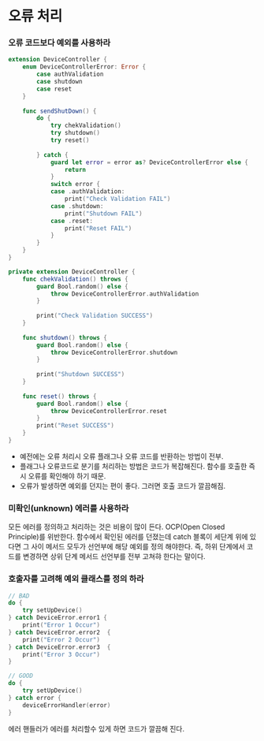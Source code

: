 # 오류 처리

### 오류 코드보다 예외를 사용하라
```swift
extension DeviceController {
    enum DeviceControllerError: Error {
        case authValidation
        case shutdown
        case reset
    }
    
    func sendShutDown() {
        do {
            try chekValidation()
            try shutdown()
            try reset()
            
        } catch {
            guard let error = error as? DeviceControllerError else {
                return
            }
            switch error {
            case .authValidation:
                print("Check Validation FAIL")
            case .shutdown:
                print("Shutdown FAIL")
            case .reset:
                print("Reset FAIL")
            }
        }
    }
}

private extension DeviceController {
    func chekValidation() throws {
        guard Bool.random() else {
            throw DeviceControllerError.authValidation
        }
        
        print("Check Validation SUCCESS")
    }
    
    func shutdown() throws {
        guard Bool.random() else {
            throw DeviceControllerError.shutdown
        }
        
        print("Shutdown SUCCESS")
    }
    
    func reset() throws {
        guard Bool.random() else {
            throw DeviceControllerError.reset
        }
        print("Reset SUCCESS")
    }
}
```
- 예전에는 오류 처리시 오류 플래그나 오류 코드를 반환하는 방법이 전부.
- 플래그나 오류코드로 분기를 처리하는 방법은 코드가 복잡해진다. 함수를 호출한 즉시 오류를 확인해야 하기 때문.
- 오류가 발생하면 예외를 던지는 편이 좋다. 그러면 호출 코드가 깔끔해짐.

### 미확인(unknown) 에러를 사용하라
모든 에러를 정의하고 처리하는 것은 비용이 많이 든다.
OCP(Open Closed Principle)를 위반한다. 함수에서 확인된 에러를 던졌는데 catch 블록이 세단계 위에 있다면 그 사이 메서드 모두가 선언부에 해당 예외를 정의 해야한다. 즉, 하위 단계에서 코드를 변경하면 상위 단계 메서드 선언부를 전부 고쳐햐 한다는 말이다.

### 호출자를 고려해 예외 클래스를 정의 하라
```swift
// BAD
do {
    try setUpDevice()
} catch DeviceError.error1 {
    print("Error 1 Occur")
} catch DeviceError.error2  {
    print("Error 2 Occur")
} catch DeviceError.error3  {
    print("Error 3 Occur")
}

// GOOD
do {
    try setUpDevice() 
} catch error {
    deviceErrorHandler(error)
}
```
에러 핸들러가 에러를 처리할수 있게 하면 코드가 깔끔해 진다.

